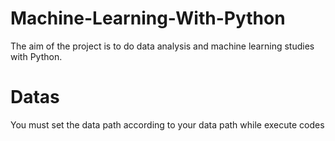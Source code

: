 # Machine-Learning-With-Python
The aim of the project is to do data analysis and machine learning studies with Python.

# Datas
You must set the data path according to your data path while execute codes
